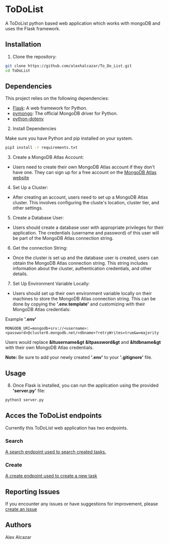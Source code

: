 # ToDoList

A ToDoList python based web application which works with mongoDB and uses the Flask framework.

## Installation

1. Clone the repository:

```bash
git clone https://github.com/alexhalcazar/To_Do_List.git
cd ToDoList
```

## Dependencies 

This project relies on the following dependencies:

- [Flask](https://palletsprojects.com/p/flask/): A web framework for Python.
- [pymongo](https://pymongo.readthedocs.io/): The official MongoDB driver for Python.
- [python-dotenv](https://pypi.org/project/python-dotenv/)

2. Install Dependencies

Make sure you have Python and pip installed on your system.

```bash
pip3 install -r requirements.txt
```

3. Create a MongoDB Atlas Account:

+ Users need to create their own MongoDB Atlas account if they don't have one. They can sign up for a free account on the [MongoDB Atlas website](https://www.mongodb.com)

4. Set Up a Cluster:

+ After creating an account, users need to set up a MongoDB Atlas cluster. This involves configuring the cluste's location, cluster tier, and other settings.

5. Create a Database User:

+ Users should create a database user with appropriate privileges for their application. The credentials (username and password) of this user will be part of the MongoDB Atlas connection string.

6. Get the connection String:

+ Once the cluster is set up and the database user is created, users can obtain the MongoDB Atlas connection string. This string includes information about the cluster, authentication credentials, and other details.

7. Set Up Environment Variable Locally:

+ Users should set up their own environment variable locally on their machines to store the MongoDB Atlas connection string. This can be done by copying the **'.env.template'** and customizing with their MongoDB Atlas credentials:

Example **'.env'**

```plaintext
MONGODB_URI=mongodb+srv://<username>:<password>@cluster0.mongodb.net/<dbname>?retryWrites=true&w=majority
```

Users would replace **&ltusername&gt** **&ltpassword&gt** and **&ltdbname&gt** with their own MongoDB Atlas credentials.

**Note:** Be sure to add your newly created **'.env'** to your **'.gitignore'** file.

## Usage

8. Once Flask is installed, you can run the application using the provided **'server.py'** file:

```bash
python3 server.py
```
## Acces the ToDoList endpoints

Currently this ToDoList web application has two endpoints. 

### Search

[A search endpoint used to search created tasks.](http://localhost:4000/search/) 

### Create

[A create endpoint used to create a new task](http://localhost:4000/create/)

## Reporting Issues

If you encounter any issues or have suggestions for improvement, please [create an issue](https://github.com/alexhalcazar/To_Do_List/issues)

## Authors

Alex Alcazar
